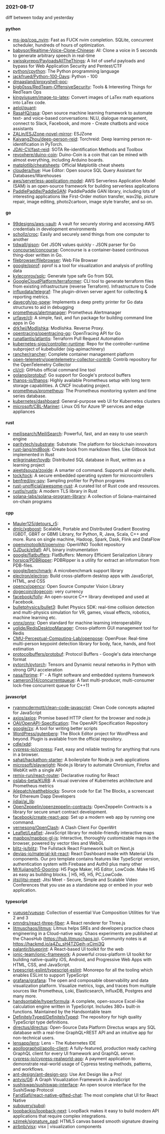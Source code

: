 ### 2021-08-17
diff between today and yesterday

#### python
* [ms-jpq/coq_nvim](https://github.com/ms-jpq/coq_nvim): Fast as FUCK nvim completion. SQLite, concurrent scheduler, hundreds of hours of optimization.
* [babysor/Realtime-Voice-Clone-Chinese](https://github.com/babysor/Realtime-Voice-Clone-Chinese): AI:  Clone a voice in 5 seconds to generate arbitrary speech in real-time
* [swisskyrepo/PayloadsAllTheThings](https://github.com/swisskyrepo/PayloadsAllTheThings): A list of useful payloads and bypass for Web Application Security and Pentest/CTF
* [python/cpython](https://github.com/python/cpython): The Python programming language
* [jackfrued/Python-100-Days](https://github.com/jackfrued/Python-100-Days): Python - 100
* [dmaasland/proxyshell-poc](https://github.com/dmaasland/proxyshell-poc): 
* [bigb0sss/RedTeam-OffensiveSecurity](https://github.com/bigb0sss/RedTeam-OffensiveSecurity): Tools & Interesting Things for RedTeam Ops
* [kingyiusuen/image-to-latex](https://github.com/kingyiusuen/image-to-latex): Convert images of LaTex math equations into LaTex code.
* [aelol/quant](https://github.com/aelol/quant): 
* [RasaHQ/rasa](https://github.com/RasaHQ/rasa):  Open source machine learning framework to automate text- and voice-based conversations: NLU, dialogue management, connect to Slack, Facebook, and more - Create chatbots and voice assistants
* [ZALin/ESJZone-novel-mirror](https://github.com/ZALin/ESJZone-novel-mirror): ESJZone 
* [KaiyangZhou/deep-person-reid](https://github.com/KaiyangZhou/deep-person-reid): Torchreid: Deep learning person re-identification in PyTorch.
* [JDAI-CV/fast-reid](https://github.com/JDAI-CV/fast-reid): SOTA Re-identification Methods and Toolbox
* [revoxhere/duino-coin](https://github.com/revoxhere/duino-coin):  Duino-Coin is a coin that can be mined with almost everything, including Arduino boards.
* [matplotlib/cheatsheets](https://github.com/matplotlib/cheatsheets): Official Matplotlib cheat sheets
* [cloudera/hue](https://github.com/cloudera/hue): Hue Editor: Open source SQL Query Assistant for Databases/Warehouses
* [aws/serverless-application-model](https://github.com/aws/serverless-application-model): AWS Serverless Application Model (SAM) is an open-source framework for building serverless applications
* [PaddlePaddle/PaddleGAN](https://github.com/PaddlePaddle/PaddleGAN): PaddlePaddle GAN library, including lots of interesting applications like First-Order motion transfer, wav2lip, picture repair, image editing, photo2cartoon, image style transfer, and so on.

#### go
* [99designs/aws-vault](https://github.com/99designs/aws-vault): A vault for securely storing and accessing AWS credentials in development environments
* [schollz/croc](https://github.com/schollz/croc): Easily and securely send things from one computer to another  
* [tidwall/gjson](https://github.com/tidwall/gjson): Get JSON values quickly - JSON parser for Go
* [concourse/concourse](https://github.com/concourse/concourse): Concourse is a container-based continuous thing-doer written in Go.
* [filebrowser/filebrowser](https://github.com/filebrowser/filebrowser):  Web File Browser
* [google/pprof](https://github.com/google/pprof): pprof is a tool for visualization and analysis of profiling data
* [kyleconroy/sqlc](https://github.com/kyleconroy/sqlc): Generate type safe Go from SQL
* [GoogleCloudPlatform/terraformer](https://github.com/GoogleCloudPlatform/terraformer): CLI tool to generate terraform files from existing infrastructure (reverse Terraform). Infrastructure to Code
* [influxdata/telegraf](https://github.com/influxdata/telegraf): The plugin-driven server agent for collecting & reporting metrics.
* [davecgh/go-spew](https://github.com/davecgh/go-spew): Implements a deep pretty printer for Go data structures to aid in debugging
* [prometheus/alertmanager](https://github.com/prometheus/alertmanager): Prometheus Alertmanager
* [urfave/cli](https://github.com/urfave/cli): A simple, fast, and fun package for building command line apps in Go
* [drk1wi/Modlishka](https://github.com/drk1wi/Modlishka): Modlishka. Reverse Proxy.
* [opentracing/opentracing-go](https://github.com/opentracing/opentracing-go): OpenTracing API for Go
* [runatlantis/atlantis](https://github.com/runatlantis/atlantis): Terraform Pull Request Automation
* [kubernetes-sigs/controller-runtime](https://github.com/kubernetes-sigs/controller-runtime): Repo for the controller-runtime subproject of kubebuilder (sig-apimachinery)
* [rancher/rancher](https://github.com/rancher/rancher): Complete container management platform
* [open-telemetry/opentelemetry-collector-contrib](https://github.com/open-telemetry/opentelemetry-collector-contrib): Contrib repository for the OpenTelemetry Collector
* [cli/cli](https://github.com/cli/cli): GitHubs official command line tool
* [golang/protobuf](https://github.com/golang/protobuf): Go support for Google's protocol buffers
* [thanos-io/thanos](https://github.com/thanos-io/thanos): Highly available Prometheus setup with long term storage capabilities. A CNCF Incubating project.
* [prometheus/prometheus](https://github.com/prometheus/prometheus): The Prometheus monitoring system and time series database.
* [kubernetes/dashboard](https://github.com/kubernetes/dashboard): General-purpose web UI for Kubernetes clusters
* [microsoft/CBL-Mariner](https://github.com/microsoft/CBL-Mariner): Linux OS for Azure 1P services and edge appliances

#### rust
* [meilisearch/MeiliSearch](https://github.com/meilisearch/MeiliSearch): Powerful, fast, and an easy to use search engine
* [paritytech/substrate](https://github.com/paritytech/substrate): Substrate: The platform for blockchain innovators
* [rust-lang/mdBook](https://github.com/rust-lang/mdBook): Create book from markdown files. Like Gitbook but implemented in Rust
* [erikgrinaker/toydb](https://github.com/erikgrinaker/toydb): Distributed SQL database in Rust, written as a learning project
* [ajeetdsouza/zoxide](https://github.com/ajeetdsouza/zoxide): A smarter cd command. Supports all major shells.
* [tock/tock](https://github.com/tock/tock): A secure embedded operating system for microcontrollers
* [benfred/py-spy](https://github.com/benfred/py-spy): Sampling profiler for Python programs
* [rust-unofficial/awesome-rust](https://github.com/rust-unofficial/awesome-rust): A curated list of Rust code and resources.
* [rustls/rustls](https://github.com/rustls/rustls): A modern TLS library in Rust
* [solana-labs/solana-program-library](https://github.com/solana-labs/solana-program-library): A collection of Solana-maintained on-chain programs

#### cpp
* [Mauler125/detours_r5](https://github.com/Mauler125/detours_r5): 
* [dmlc/xgboost](https://github.com/dmlc/xgboost): Scalable, Portable and Distributed Gradient Boosting (GBDT, GBRT or GBM) Library, for Python, R, Java, Scala, C++ and more. Runs on single machine, Hadoop, Spark, Dask, Flink and DataFlow
* [openvinotoolkit/openvino](https://github.com/openvinotoolkit/openvino): OpenVINO Toolkit repository
* [GJDuck/e9afl](https://github.com/GJDuck/e9afl): AFL binary instrumentation
* [google/flatbuffers](https://github.com/google/flatbuffers): FlatBuffers: Memory Efficient Serialization Library
* [horsicq/PDBRipper](https://github.com/horsicq/PDBRipper): PDBRipper is a utility for extract an information from PDB-files.
* [google/benchmark](https://github.com/google/benchmark): A microbenchmark support library
* [electron/electron](https://github.com/electron/electron): Build cross-platform desktop apps with JavaScript, HTML, and CSS
* [opencv/opencv](https://github.com/opencv/opencv): Open Source Computer Vision Library
* [dogecoin/dogecoin](https://github.com/dogecoin/dogecoin): very currency
* [facebook/folly](https://github.com/facebook/folly): An open-source C++ library developed and used at Facebook.
* [bulletphysics/bullet3](https://github.com/bulletphysics/bullet3): Bullet Physics SDK: real-time collision detection and multi-physics simulation for VR, games, visual effects, robotics, machine learning etc.
* [onnx/onnx](https://github.com/onnx/onnx): Open standard for machine learning interoperability
* [uglide/RedisDesktopManager](https://github.com/uglide/RedisDesktopManager):  Cross-platform GUI management tool for Redis
* [CMU-Perceptual-Computing-Lab/openpose](https://github.com/CMU-Perceptual-Computing-Lab/openpose): OpenPose: Real-time multi-person keypoint detection library for body, face, hands, and foot estimation
* [protocolbuffers/protobuf](https://github.com/protocolbuffers/protobuf): Protocol Buffers - Google's data interchange format
* [pytorch/pytorch](https://github.com/pytorch/pytorch): Tensors and Dynamic neural networks in Python with strong GPU acceleration
* [nasa/fprime](https://github.com/nasa/fprime): F' - A flight software and embedded systems framework
* [cameron314/concurrentqueue](https://github.com/cameron314/concurrentqueue): A fast multi-producer, multi-consumer lock-free concurrent queue for C++11

#### javascript
* [ryanmcdermott/clean-code-javascript](https://github.com/ryanmcdermott/clean-code-javascript):  Clean Code concepts adapted for JavaScript
* [axios/axios](https://github.com/axios/axios): Promise based HTTP client for the browser and node.js
* [OAI/OpenAPI-Specification](https://github.com/OAI/OpenAPI-Specification): The OpenAPI Specification Repository
* [google/zx](https://github.com/google/zx): A tool for writing better scripts
* [WordPress/gutenberg](https://github.com/WordPress/gutenberg): The Block Editor project for WordPress and beyond. Plugin is available from the official repository.
* [cdle/xdd](https://github.com/cdle/xdd): 
* [cypress-io/cypress](https://github.com/cypress-io/cypress): Fast, easy and reliable testing for anything that runs in a browser.
* [sahat/hackathon-starter](https://github.com/sahat/hackathon-starter): A boilerplate for Node.js web applications
* [microsoft/playwright](https://github.com/microsoft/playwright): Node.js library to automate Chromium, Firefox and WebKit with a single API
* [remix-run/react-router](https://github.com/remix-run/react-router): Declarative routing for React
* [oslabs-beta/KUR8](https://github.com/oslabs-beta/KUR8): A visual overview of Kubernetes architecture and Prometheus metrics
* [jklepatch/eattheblocks](https://github.com/jklepatch/eattheblocks): Source code for Eat The Blocks, a screencast for Ethereum Dapp Developers
* [jidiai/ai_lib](https://github.com/jidiai/ai_lib): 
* [OpenZeppelin/openzeppelin-contracts](https://github.com/OpenZeppelin/openzeppelin-contracts): OpenZeppelin Contracts is a library for secure smart contract development.
* [facebook/create-react-app](https://github.com/facebook/create-react-app): Set up a modern web app by running one command.
* [vernesong/OpenClash](https://github.com/vernesong/OpenClash): A Clash Client For OpenWrt
* [Leaflet/Leaflet](https://github.com/Leaflet/Leaflet):  JavaScript library for mobile-friendly interactive maps
* [mapbox/mapbox-gl-js](https://github.com/mapbox/mapbox-gl-js): Interactive, thoroughly customizable maps in the browser, powered by vector tiles and WebGL
* [blitz-js/blitz](https://github.com/blitz-js/blitz): The Fullstack React Framework  built on Next.js
* [devias-io/material-kit-react](https://github.com/devias-io/material-kit-react): React Dashboard made with Material UIs components. Our pro template contains features like TypeScript version, authentication system with Firebase and Auth0 plus many other
* [MrXujiang/h5-Dooring](https://github.com/MrXujiang/h5-Dooring): H5 Page Maker, H5 Editor, LowCode. Make H5 as easy as building blocks. | H5, H5, H5, PC,LowCode.
* [jitsi/jitsi-meet](https://github.com/jitsi/jitsi-meet): Jitsi Meet - Secure, Simple and Scalable Video Conferences that you use as a standalone app or embed in your web application.

#### typescript
* [vueuse/vueuse](https://github.com/vueuse/vueuse): Collection of essential Vue Composition Utilities for Vue 2 and 3
* [pmndrs/react-three-fiber](https://github.com/pmndrs/react-three-fiber):  A React renderer for Three.js
* [litmuschaos/litmus](https://github.com/litmuschaos/litmus): Litmus helps SREs and developers practice chaos engineering in a Cloud-native way. Chaos experiments are published at the ChaosHub (https://hub.litmuschaos.io). Community notes is at https://hackmd.io/a4Zu_sH4TZGeih-xCimi3Q
* [palantir/blueprint](https://github.com/palantir/blueprint): A React-based UI toolkit for the web
* [ionic-team/ionic-framework](https://github.com/ionic-team/ionic-framework): A powerful cross-platform UI toolkit for building native-quality iOS, Android, and Progressive Web Apps with HTML, CSS, and JavaScript.
* [typescript-eslint/typescript-eslint](https://github.com/typescript-eslint/typescript-eslint):  Monorepo for all the tooling which enables ESLint to support TypeScript
* [grafana/grafana](https://github.com/grafana/grafana): The open and composable observability and data visualization platform. Visualize metrics, logs, and traces from multiple sources like Prometheus, Loki, Elasticsearch, InfluxDB, Postgres and many more.
* [handsontable/hyperformula](https://github.com/handsontable/hyperformula): A complete, open-source Excel-like calculation engine written in TypeScript. Includes 380+ built-in functions. Maintained by the Handsontable team
* [DefinitelyTyped/DefinitelyTyped](https://github.com/DefinitelyTyped/DefinitelyTyped): The repository for high quality TypeScript type definitions.
* [directus/directus](https://github.com/directus/directus): Open-Source Data Platform   Directus wraps any SQL database with a real-time GraphQL+REST API and an intuitive app for non-technical users.
* [lensapp/lens](https://github.com/lensapp/lens): Lens - The Kubernetes IDE
* [apollographql/apollo-client](https://github.com/apollographql/apollo-client):  A fully-featured, production ready caching GraphQL client for every UI framework and GraphQL server.
* [cypress-io/cypress-realworld-app](https://github.com/cypress-io/cypress-realworld-app): A payment application to demonstrate real-world usage of Cypress testing methods, patterns, and workflows.
* [ant-design/ant-design-pro](https://github.com/ant-design/ant-design-pro):  Use Ant Design like a Pro!
* [antvis/G6](https://github.com/antvis/G6):  A Graph Visualization Framework in JavaScript
* [sushiswap/sushiswap-interface](https://github.com/sushiswap/sushiswap-interface):  An open source interface for the SushiSwap Protocol
* [FaridSafi/react-native-gifted-chat](https://github.com/FaridSafi/react-native-gifted-chat):  The most complete chat UI for React Native
* [subquery/subql](https://github.com/subquery/subql): 
* [loopbackio/loopback-next](https://github.com/loopbackio/loopback-next): LoopBack makes it easy to build modern API applications that require complex integrations.
* [szimek/signature_pad](https://github.com/szimek/signature_pad): HTML5 canvas based smooth signature drawing
* [airbnb/visx](https://github.com/airbnb/visx):  visx | visualization components
